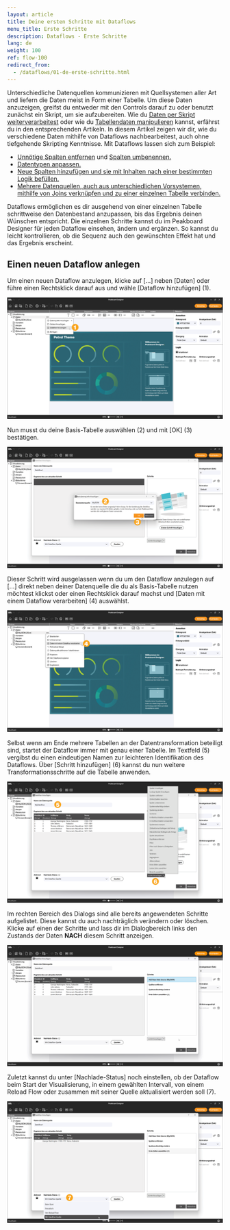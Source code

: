 ```yaml
---
layout: article
title: Deine ersten Schritte mit Dataflows
menu_title: Erste Schritte
description: Dataflows - Erste Schritte
lang: de
weight: 100
ref: flow-100
redirect_from:
  - /dataflows/01-de-erste-schritte.html
---
```


Unterschiedliche Datenquellen kommunizieren mit Quellsystemen aller Art und liefern die Daten meist in Form einer Tabelle.
Um diese Daten anzuzeigen, greifst du entweder mit den Controls darauf zu oder benutzt zunächst ein Skript, um sie aufzubereiten.
Wie du [Daten per Skript weiterverarbeitest](/scripting/de-tabellen-daten.html) oder wie du [Tabellendaten manipulieren](/scripting/de-manipulieren.html) kannst, erfährst du in den entsprechenden Artikeln.
In diesem Artikel zeigen wir dir, wie du verschiedene Daten mithilfe von Dataflows nachbearbeitest, auch ohne tiefgehende Skripting Kenntnisse.
Mit Dataflows lassen sich zum Beispiel:  

* [Unnötige Spalten entfernen](/dataflows/de-spalten-bearbeiten.html#spalten-entfernen) und [Spalten umbenennen.](/dataflows/de-spalten-bearbeiten.html#spalte-umbenennen)
* [Datentypen anpassen.](/dataflows/de-spalten-bearbeiten.html#spaltentyp-%C3%A4ndern)
* [Neue Spalten hinzufügen und sie mit Inhalten nach einer bestimmten Logik befüllen.](/dataflows/de-spalten-bearbeiten.html)
* [Mehrere Datenquellen, auch aus unterschiedlichen Vorsystemen, mithilfe von Joins verknüpfen und zu einer einzelnen Tabelle verbinden.](/dataflows/de-tabellen-vereinen.html)

Dataflows ermöglichen es dir ausgehend von einer einzelnen Tabelle schrittweise den Datenbestand anzupassen, bis das Ergebnis deinen Wünschen entspricht.
Die einzelnen Schritte kannst du im Peakboard Designer für jeden Dataflow einsehen, ändern und ergänzen.
So kannst du leicht kontrollieren, ob die Sequenz auch den gewünschten Effekt hat und das Ergebnis erscheint.

## Einen neuen Dataflow anlegen

Um einen neuen Dataflow anzulegen, klicke auf [...] neben [Daten] oder führe einen Rechtsklick darauf aus und wähle [Dataflow hinzufügen] (1).

![Dataflow anlegen](/assets/images/dataflows/getting-started/de_dataflows_create-01.png)

Nun musst du deine Basis-Tabelle auswählen (2) und mit [OK] (3) bestätigen.

![Basis-Tabelle auswählen](/assets/images/dataflows/getting-started/de_dataflows_create-02.png)

Dieser Schritt wird ausgelassen wenn du um den Dataflow anzulegen auf [...] direkt neben deiner Datenquelle die du als Basis-Tabelle nutzen möchtest klickst oder einen Rechtsklick darauf machst und [Daten mit einem Dataflow verarbeiten] (4) auswählst.

![Dataflow alternativ anlegen](/assets/images/dataflows/getting-started/de_dataflows_create-03.png)

Selbst wenn am Ende mehrere Tabellen an der Datentransformation beteiligt sind, startet der Dataflow immer mit genau einer Tabelle.
Im Textfeld (5) vergibst du einen eindeutigen Namen zur leichteren Identifikation des Dataflows.
Über [Schritt hinzufügen] (6) kannst du nun weitere Transformationsschritte auf die Tabelle anwenden.

![Schritt hinzufügen](/assets/images/dataflows/getting-started/de_dataflows_create-04.png)

Im rechten Bereich des Dialogs sind alle bereits angewendeten Schritte aufgelistet.
Diese kannst du auch nachträglich verändern oder löschen.
Klicke auf einen der Schritte und lass dir im Dialogbereich links den Zustands der Daten **NACH** diesem Schritt anzeigen.

![Ergebnis](/assets/images/dataflows/getting-started/de_dataflows_create-05.gif)

Zuletzt kannst du unter [Nachlade-Status] noch einstellen, ob der Dataflow beim Start der Visualisierung, in einem gewählten Intervall, von einem Reload Flow oder zusammen mit seiner Quelle aktualisiert werden soll (7).

![Nachlade-Status](/assets/images/dataflows/getting-started/de_dataflows_create-06.png)
